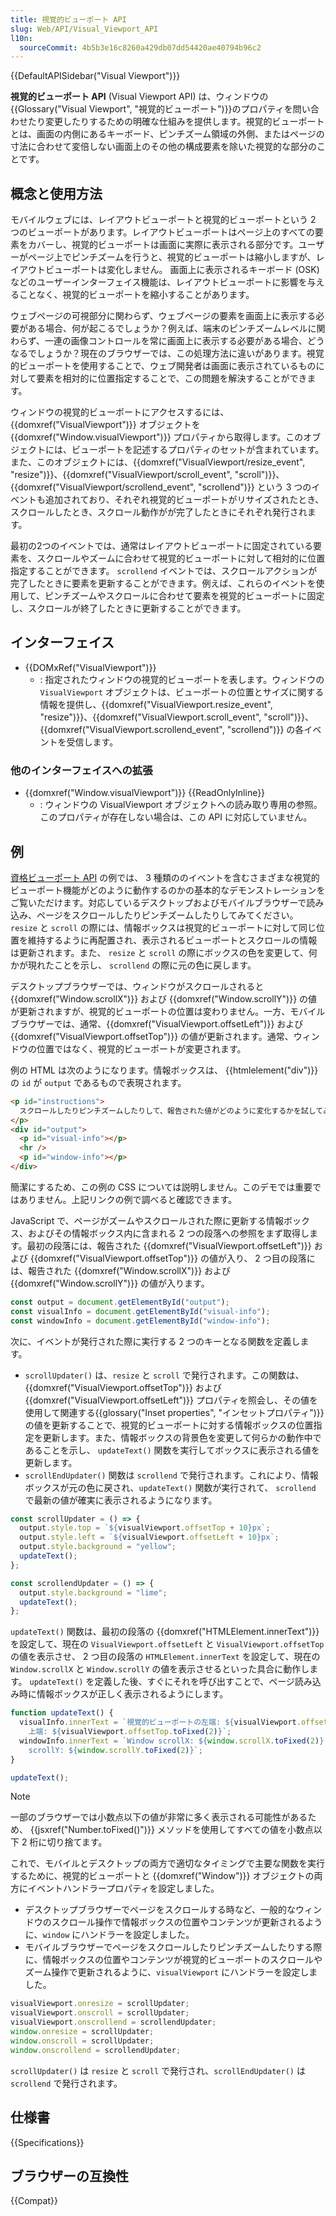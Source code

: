 ```yaml
---
title: 視覚的ビューポート API
slug: Web/API/Visual_Viewport_API
l10n:
  sourceCommit: 4b5b3e16c8260a429db07dd54420ae40794b96c2
---
```


{{DefaultAPISidebar("Visual Viewport")}}

**視覚的ビューポート API** (Visual Viewport API) は、ウィンドウの{{Glossary("Visual Viewport", "視覚的ビューポート")}}のプロパティを問い合わせたり変更したりするための明確な仕組みを提供します。視覚的ビューポートとは、画面の内側にあるキーボード、ピンチズーム領域の外側、またはページの寸法に合わせて変倍しない画面上のその他の構成要素を除いた視覚的な部分のことです。

## 概念と使用方法

モバイルウェブには、レイアウトビューポートと視覚的ビューポートという 2 つのビューポートがあります。レイアウトビューポートはページ上のすべての要素をカバーし、視覚的ビューポートは画面に実際に表示される部分です。ユーザーがページ上でピンチズームを行うと、視覚的ビューポートは縮小しますが、レイアウトビューポートは変化しません。 画面上に表示されるキーボード (OSK) などのユーザーインターフェイス機能は、レイアウトビューポートに影響を与えることなく、視覚的ビューポートを縮小することがあります。

ウェブページの可視部分に関わらず、ウェブページの要素を画面上に表示する必要がある場合、何が起こるでしょうか？例えば、端末のピンチズームレベルに関わらず、一連の画像コントロールを常に画面上に表示する必要がある場合、どうなるでしょうか？現在のブラウザーでは、この処理方法に違いがあります。視覚的ビューポートを使用することで、ウェブ開発者は画面に表示されているものに対して要素を相対的に位置指定することで、この問題を解決することができます。

ウィンドウの視覚的ビューポートにアクセスするには、 {{domxref("VisualViewport")}} オブジェクトを {{domxref("Window.visualViewport")}} プロパティから取得します。このオブジェクトには、ビューポートを記述するプロパティのセットが含まれています。また、このオブジェクトには、{{domxref("VisualViewport/resize_event", "resize")}}、{{domxref("VisualViewport/scroll_event", "scroll")}}、{{domxref("VisualViewport/scrollend_event", "scrollend")}} という 3 つのイベントも追加されており、それぞれ視覚的ビューポートがリサイズされたとき、スクロールしたとき、スクロール動作がが完了したときにそれぞれ発行されます。

最初の2つのイベントでは、通常はレイアウトビューポートに固定されている要素を、スクロールやズームに合わせて視覚的ビューポートに対して相対的に位置指定することができます。 `scrollend` イベントでは、スクロールアクションが完了したときに要素を更新することができます。例えば、これらのイベントを使用して、ピンチズームやスクロールに合わせて要素を視覚的ビューポートに固定し、スクロールが終了したときに更新することができます。

## インターフェイス

- {{DOMxRef("VisualViewport")}}
  - : 指定されたウィンドウの視覚的ビューポートを表します。ウィンドウの `VisualViewport` オブジェクトは、ビューポートの位置とサイズに関する情報を提供し、{{domxref("VisualViewport.resize_event", "resize")}}、{{domxref("VisualViewport.scroll_event", "scroll")}}、{{domxref("VisualViewport.scrollend_event", "scrollend")}} の各イベントを受信します。

### 他のインターフェイスへの拡張

- {{domxref("Window.visualViewport")}} {{ReadOnlyInline}}
  - : ウィンドウの VisualViewport オブジェクトへの読み取り専用の参照。このプロパティが存在しない場合は、この API に対応していません。

## 例

[資格ビューポート API](https://mdn.github.io/dom-examples/visual-viewport-api/) の例では、 3 種類ののイベントを含むさまざまな視覚的ビューポート機能がどのように動作するのかの基本的なデモンストレーションをご覧いただけます。対応しているデスクトップおよびモバイルブラウザーで読み込み、ページをスクロールしたりピンチズームしたりしてみてください。 `resize` と `scroll` の際には、情報ボックスは視覚的ビューポートに対して同じ位置を維持するように再配置され、表示されるビューポートとスクロールの情報は更新されます。また、 `resize` と `scroll` の際にボックスの色を変更して、何かが現れたことを示し、 `scrollend` の際に元の色に戻します。

デスクトップブラウザーでは、ウィンドウがスクロールされると {{domxref("Window.scrollX")}} および {{domxref("Window.scrollY")}} の値が更新されますが、視覚的ビューポートの位置は変わりません。一方、モバイルブラウザーでは、通常、{{domxref("VisualViewport.offsetLeft")}} および {{domxref("VisualViewport.offsetTop")}} の値が更新されます。通常、ウィンドウの位置ではなく、視覚的ビューポートが変更されます。

例の HTML は次のようになります。情報ボックスは、 {{htmlelement("div")}} の `id` が `output` であるもので表現されます。

```html
<p id="instructions">
  スクロールしたりピンチズームしたりして、報告された値がどのように変化するかを試してみてください。
</p>
<div id="output">
  <p id="visual-info"></p>
  <hr />
  <p id="window-info"></p>
</div>
```

簡潔にするため、この例の CSS については説明しません。このデモでは重要ではありません。上記リンクの例で調べると確認できます。

JavaScript で、ページがズームやスクロールされた際に更新する情報ボックス、およびその情報ボックス内に含まれる 2 つの段落への参照をまず取得します。最初の段落には、報告された {{domxref("VisualViewport.offsetLeft")}} および {{domxref("VisualViewport.offsetTop")}} の値が入り、 2 つ目の段落には、報告された {{domxref("Window.scrollX")}} および {{domxref("Window.scrollY")}} の値が入ります。

```js
const output = document.getElementById("output");
const visualInfo = document.getElementById("visual-info");
const windowInfo = document.getElementById("window-info");
```

次に、イベントが発行された際に実行する 2 つのキーとなる関数を定義します。

- `scrollUpdater()` は、`resize` と `scroll` で発行されます。この関数は、{{domxref("VisualViewport.offsetTop")}} および {{domxref("VisualViewport.offsetLeft")}} プロパティを照会し、その値を使用して関連する{{glossary("Inset properties", "インセットプロパティ")}}の値を更新することで、視覚的ビューポートに対する情報ボックスの位置指定を更新します。また、情報ボックスの背景色を変更して何らかの動作中であることを示し、 `updateText()` 関数を実行してボックスに表示される値を更新します。
- `scrollEndUpdater()` 関数は `scrollend` で発行されます。これにより、情報ボックスが元の色に戻され、`updateText()` 関数が実行されて、 `scrollend` で最新の値が確実に表示されるようになります。

```js
const scrollUpdater = () => {
  output.style.top = `${visualViewport.offsetTop + 10}px`;
  output.style.left = `${visualViewport.offsetLeft + 10}px`;
  output.style.background = "yellow";
  updateText();
};

const scrollendUpdater = () => {
  output.style.background = "lime";
  updateText();
};
```

`updateText()` 関数は、最初の段落の {{domxref("HTMLElement.innerText")}} を設定して、現在の `VisualViewport.offsetLeft` と `VisualViewport.offsetTop` の値を表示させ、 2 つ目の段落の `HTMLElement.innerText` を設定して、現在の `Window.scrollX` と `Window.scrollY` の値を表示させるといった具合に動作します。 `updateText()` を定義した後、すぐにそれを呼び出すことで、ページ読み込み時に情報ボックスが正しく表示されるようにします。

```js
function updateText() {
  visualInfo.innerText = `視覚的ビューポートの左端: ${visualViewport.offsetLeft.toFixed(2)}
    上端: ${visualViewport.offsetTop.toFixed(2)}`;
  windowInfo.innerText = `Window scrollX: ${window.scrollX.toFixed(2)}
    scrollY: ${window.scrollY.toFixed(2)}`;
}

updateText();
```

> [!NOTE]
> 一部のブラウザーでは小数点以下の値が非常に多く表示される可能性があるため、 {{jsxref("Number.toFixed()")}} メソッドを使用してすべての値を小数点以下 2 桁に切り捨てます。

これで、モバイルとデスクトップの両方で適切なタイミングで主要な関数を実行するために、視覚的ビューポートと {{domxref("Window")}} オブジェクトの両方にイベントハンドラープロパティを設定しました。

- デスクトップブラウザーでページをスクロールする時など、一般的なウィンドウのスクロール操作で情報ボックスの位置やコンテンツが更新されるように、`window` にハンドラーを設定しました。
- モバイルブラウザーでページをスクロールしたりピンチズームしたりする際に、情報ボックスの位置やコンテンツが視覚的ビューポートのスクロールやズーム操作で更新されるように、`visualViewport` にハンドラーを設定しました。

```js
visualViewport.onresize = scrollUpdater;
visualViewport.onscroll = scrollUpdater;
visualViewport.onscrollend = scrollendUpdater;
window.onresize = scrollUpdater;
window.onscroll = scrollUpdater;
window.onscrollend = scrollendUpdater;
```

`scrollUpdater()` は `resize` と `scroll` で発行され、`scrollEndUpdater()` は `scrollend` で発行されます。

## 仕様書

{{Specifications}}

## ブラウザーの互換性

{{Compat}}
